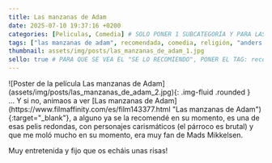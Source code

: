 ```yaml
---
title: Las manzanas de Adam
date: 2025-07-10 19:37:16 +0200
categories: [Peliculas, Comedia] # SOLO PONER 1 SUBCATEGORÍA Y PARA LAS SERIES PONER UN CARACTER INVISIBLE, COPIALO DE ENTRE LOS PARÉNTESIS (ㅤ), AL FINAL DE LA SUBCATEGORÍA, POR EJEMPLO [Series, "Thrillerㅤ"]
tags: ["las manzanas de adam", recomendada, comedia, religión, "anders thomas jensen"]
thumbnail: assets/img/posts/las_manzanas_de_adam_1.jpg
sello: true # PARA QUE SE VEA EL "SE LO RECOMIENDO", PONER EL TAG: recomendada
---
```


<div class="row mb-4">
  <div class="col-md-5" markdown="1">
![Poster de la película Las manzanas de Adam](assets/img/posts/las_manzanas_de_adam_2.jpg){: .img-fluid .rounded }
  </div>
  <div class="col-md-7" markdown="1">
... Y si no, animaos a ver [Las manzanas de Adam](https://www.filmaffinity.com/es/film143377.html "Las manzanas de Adam"){:target="_blank"}, a alguno ya se la recomendé en su momento, es una de esas pelis redondas, con personajes carismáticos (el párroco es brutal) y que me moló mucho en su momento, era muy fan de Mads Mikkelsen.

Muy entretenida y fijo que os echáis unas risas!
  </div>
</div>
